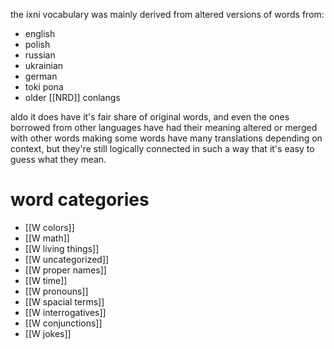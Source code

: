 the ixni vocabulary was mainly derived from altered versions of words from:
- english
- polish
- russian
- ukrainian 
- german
- toki pona
- older [[NRD]] conlangs

aldo it does have it's fair share of original words, and even the ones borrowed from other languages have had their meaning altered or merged with other words making some words have many translations depending on context, but they're still logically connected in such a way that it's easy to guess what they mean.

# word categories
- [[W colors]]
- [[W math]]
- [[W living things]]
- [[W uncategorized]]
- [[W proper names]]
- [[W time]]
- [[W pronouns]]
- [[W spacial terms]]
- [[W interrogatives]]
- [[W conjunctions]]
- [[W jokes]]